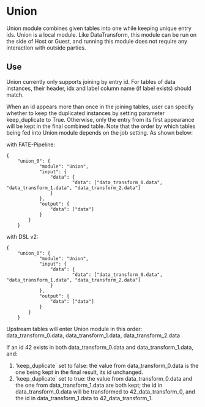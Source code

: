 # Union

Union module combines given tables into one while keeping unique entry
ids. Union is a local module. Like DataTransform, this module can be run on the
side of Host or Guest, and running this module does not require any
interaction with outside parties.

## Use

Union currently only supports joining by entry id. For tables of data
instances, their header, idx and label column name (if label exists)
should match.

When an id appears more than once in the joining tables, user can
specify whether to keep the duplicated instances by setting parameter
<span class="title-ref">keep\_duplicate</span> to True. Otherwise, only
the entry from its first appearance will be kept in the final combined
table. Note that the order by which tables being fed into Union module
depends on the job setting. As shown below:

with FATE-Pipeline:

``` sourceCode python
{
    "union_0": {
            "module": "Union",
            "input": {
                "data": {
                        "data": ["data_transform_0.data", "data_transform_1.data", "data_transform_2.data"]
                }
            },
            "output": {
                "data": ["data"]
            }
        }
    }
```

with DSL v2:

``` sourceCode json
{
    "union_0": {
            "module": "Union",
            "input": {
                "data": {
                        "data": ["data_transform_0.data", "data_transform_1.data", "data_transform_2.data"]
                }
            },
            "output": {
                "data": ["data"]
            }
        }
    }
```

Upstream tables will enter Union module in this order:
<span class="title-ref">data\_transform\_0.data</span>,
<span class="title-ref">data\_transform\_1.data</span>,
<span class="title-ref">data\_transform\_2.data</span> .

If an id <span class="title-ref">42</span> exists in both
<span class="title-ref">data\_transform\_0.data</span> and
<span class="title-ref">data\_transform\_1.data</span>, and:

1.  'keep\_duplicate\` set to false: the value from
    <span class="title-ref">data\_transform\_0.data</span> is the one being kept
    in the final result, its id unchanged.
2.  'keep\_duplicate\` set to true: the value from
    <span class="title-ref">data\_transform\_0.data</span> and the one from
    <span class="title-ref">data\_transform\_1.data</span> are both kept; the id
    in <span class="title-ref">data\_transform\_0.data</span> will be transformed
    to <span class="title-ref">42\_data\_transform\_0</span>, and the id in
    <span class="title-ref">data\_transform\_1.data</span> to
    <span class="title-ref">42\_data\_transform\_1</span>.


<!-- mkdocs
## Param
::: federatedml.param.union_param
    rendering:
      heading_level: 3
      show_source: true
      show_root_heading: true
      show_root_toc_entry: false
      show_root_full_path: false
 -->

<!-- mkdocs
## Examples

{% include-examples "union" %}
-->
